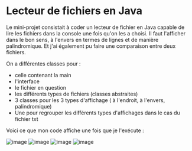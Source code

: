 # Lecteur de fichiers en Java 

Le mini-projet consistait à coder un lecteur de fichier en Java capable de lire les fichiers dans la console une fois qu'on les a choisi. 
Il faut l'afficher dans le bon sens, à l'envers en termes de lignes et de manière palindromique. Et j'ai également pu faire une comparaison entre deux fichiers. 

On a différentes classes pour : 

- celle contenant la main 
- l'interface 
- le fichier en question 
- les différents types de fichiers (classes abstraites) 
- 3 classes pour les 3 types d'affichage ( à l'endroit, à l'envers, palindromique) 
- Une pour regrouper les différents types d'affichages dans le cas du fichier txt 

Voici ce que mon code affiche une fois que je l'exécute : 

![image](https://user-images.githubusercontent.com/90463820/137369644-a186a85b-eb8e-4e60-b236-28f3147e31d5.png)
![image](https://user-images.githubusercontent.com/90463820/137369633-d52ac785-4260-47a5-b24a-5fa9f01e0d2f.png)
![image](https://user-images.githubusercontent.com/90463820/137369624-c42a702c-a45c-48b2-b710-8e0a2f2b430c.png)
![image](https://user-images.githubusercontent.com/90463820/137369611-e854e069-4185-4b4f-8d7e-3cb271eefa50.png)
